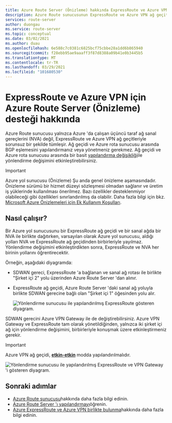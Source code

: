 ```yaml
---
title: Azure Route Server (Önizleme) hakkında ExpressRoute ve Azure VPN desteği
description: Azure Route sunucusunun ExpressRoute ve Azure VPN ağ geçitleri ile nasıl etkileşime gireceğini öğrenin.
services: route-server
author: duongau
ms.service: route-server
ms.topic: conceptual
ms.date: 03/02/2021
ms.author: duau
ms.openlocfilehash: 6e588c7c0381c6825bcf75cbbe28a1dd6b865940
ms.sourcegitcommit: f28ebb95ae9aaaff3f87d8388a09b41e0b3445b5
ms.translationtype: MT
ms.contentlocale: tr-TR
ms.lasthandoff: 03/29/2021
ms.locfileid: "101680530"
---
```

# <a name="about-azure-route-server-preview-support-for-expressroute-and-azure-vpn"></a>ExpressRoute ve Azure VPN için Azure Route Server (Önizleme) desteği hakkında

Azure Route sunucusu yalnızca Azure 'da çalışan üçüncü taraf ağ sanal gereçlerini (NVA) değil, ExpressRoute ve Azure VPN ağ geçitleriyle sorunsuz bir şekilde tümleşir. Ağ geçidi ve Azure rota sunucusu arasında BGP eşlemesini yapılandırmanız veya yönetmeniz gerekmez. Ağ geçidi ve Azure rota sunucusu arasında bir basit [yapılandırma değişikliği](quickstart-configure-route-server-powershell.md#route-exchange)ile yönlendirme değişimini etkinleştirebilirsiniz.

> [!IMPORTANT]
> Azure yol sunucusu (Önizleme) Şu anda genel önizleme aşamasındadır.
> Önizleme sürümü bir hizmet düzeyi sözleşmesi olmadan sağlanır ve üretim iş yüklerinde kullanılması önerilmez. Bazı özellikler desteklenmiyor olabileceği gibi özellikleri sınırlandırılmış da olabilir.
> Daha fazla bilgi için bkz. [Microsoft Azure Önizlemeleri için Ek Kullanım Koşulları](https://azure.microsoft.com/support/legal/preview-supplemental-terms/).

## <a name="how-does-it-work"></a>Nasıl çalışır?

Bir Azure yol sunucusunu bir ExpressRoute ağ geçidi ve bir sanal ağda bir NVA ile birlikte dağıtırken, varsayılan olarak Azure yol sunucusu, aldığı yolları NVA ve ExpressRoute ağ geçidinden birbirleriyle yayılmaz. Yönlendirme değişimini etkinleştirdikten sonra, ExpressRoute ve NVA her birinin yollarını öğrentirecektir.

Örneğin, aşağıdaki diyagramda:

* SDWAN gereci, ExpressRoute 'a bağlanan ve sanal ağ rotası ile birlikte "Şirket içi 2" yolu üzerinden Azure Route Server 'dan alınır.

* ExpressRoute ağ geçidi, Azure Route Server 'daki sanal ağ yoluyla birlikte SDWAN gerecine bağlı olan "Şirket içi 1" öğesinden yolu alır.

    ![Yönlendirme sunucusu ile yapılandırılmış ExpressRoute gösteren diyagram.](./media/expressroute-vpn-support/expressroute-with-route-server.png)

SDWAN gerecini Azure VPN Gateway ile de değiştirebilirsiniz. Azure VPN Gateway ve ExpressRoute tam olarak yönetildiğinden, yalnızca iki şirket içi ağ için yönlendirme değişimini, birbirleriyle konuşmak üzere etkinleştirmeniz gerekir.

> [!IMPORTANT] 
> Azure VPN ağ geçidi, [**etkin-etkin**](../vpn-gateway/vpn-gateway-activeactive-rm-powershell.md) modda yapılandırılmalıdır.
>

![Yönlendirme sunucusu ile yapılandırılmış ExpressRoute ve VPN Gateway 'i gösteren diyagram.](./media/expressroute-vpn-support/expressroute-and-vpn-with-route-server.png)

## <a name="next-steps"></a>Sonraki adımlar

- [Azure Route sunucusu](route-server-faq.md)hakkında daha fazla bilgi edinin.
- [Azure Route Server 'ı yapılandırmayı](quickstart-configure-route-server-powershell.md)öğrenin.
- [Azure ExpressRoute ve Azure VPN birlikte bulunma](../expressroute/expressroute-howto-coexist-resource-manager.md)hakkında daha fazla bilgi edinin.
